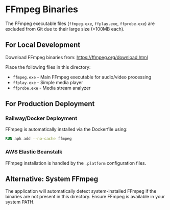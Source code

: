 # FFmpeg Binaries

The FFmpeg executable files (`ffmpeg.exe`, `ffplay.exe`, `ffprobe.exe`) are excluded from Git due to their large size (>100MB each).

## For Local Development

Download FFmpeg binaries from: https://ffmpeg.org/download.html

Place the following files in this directory:
- `ffmpeg.exe` - Main FFmpeg executable for audio/video processing
- `ffplay.exe` - Simple media player
- `ffprobe.exe` - Media stream analyzer

## For Production Deployment

### Railway/Docker Deployment
FFmpeg is automatically installed via the Dockerfile using:
```dockerfile
RUN apk add --no-cache ffmpeg
```

### AWS Elastic Beanstalk
FFmpeg installation is handled by the `.platform` configuration files.

## Alternative: System FFmpeg

The application will automatically detect system-installed FFmpeg if the binaries are not present in this directory. Ensure FFmpeg is available in your system PATH.
